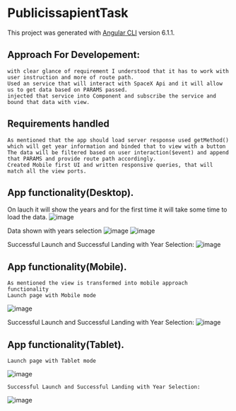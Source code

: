 # PublicissapientTask

This project was generated with [Angular CLI](https://github.com/angular/angular-cli) version 6.1.1.

## Approach For Developement:
    with clear glance of requirement I understood that it has to work with user instruction and more of route path.
    Used an service that will interact with SpaceX Api and it will allow us to get data based on PARAMS passed.
    injected that service into Component and subscribe the service and bound that data with view.
## Requirements handled
    As mentioned that the app should load server response used getMethod() which will get year information and binded that to view with a button
    The data will be filtered based on user interaction($event) and append that PARAMS and provide route path accordingly.
    Created Mobile first UI and written responsive queries, that will match all the view ports. 
    
 ## App functionality(Desktop). 
 
   On lauch it will show the years and for the first time it will take some time to load the data. 
      ![image](https://user-images.githubusercontent.com/52121689/126868620-06f29e39-8b44-49b5-abbd-0f0e2a113382.png)
 
   Data shown with years selection
      ![image](https://user-images.githubusercontent.com/52121689/126868684-6ec279c5-c3df-4962-a9b4-8e659e9afda1.png)
      ![image](https://user-images.githubusercontent.com/52121689/126868692-e1b5d828-f7c9-4727-9de8-5b458309e3f0.png)
      
   Successful Launch and Successful Landing with Year Selection:
     ![image](https://user-images.githubusercontent.com/52121689/126868730-4cf61b71-1243-4898-b91c-ad5b3cd11c3a.png)

 ## App functionality(Mobile).
    As mentioned the view is transformed into mobile approach functionality 
    Launch page with Mobile mode
   ![image](https://user-images.githubusercontent.com/52121689/126868880-a9ce47c9-ba6c-49bb-b368-cdb38d5ce461.png)
   
   Successful Launch and Successful Landing with Year Selection:
     ![image](https://user-images.githubusercontent.com/52121689/126868951-0e4c2bc2-37b7-4efa-947f-35e4de5ba524.png)

   ## App functionality(Tablet).
    Launch page with Tablet mode
  ![image](https://user-images.githubusercontent.com/52121689/126868985-df141861-bdba-4ce2-b20d-bcd1ee283b4f.png)

    Successful Launch and Successful Landing with Year Selection:
  ![image](https://user-images.githubusercontent.com/52121689/126868995-c107cf6c-714e-4651-af94-6cbcbbe751dc.png)


   
   
   
   
   




